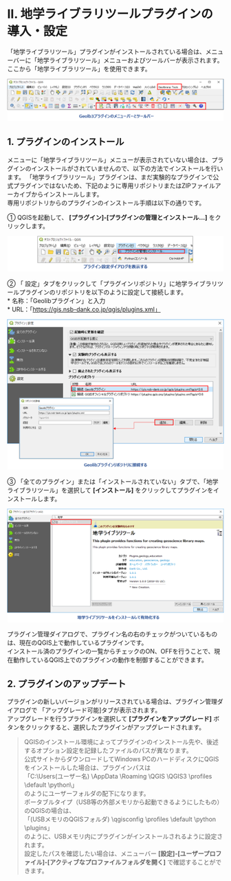 # II. 地学ライブラリツールプラグインの導入・設定

「地学ライブラリツール」プラグインがインストールされている場合は、メニューバーに「地学ライブラリツール」メニューおよびツールバーが表示されます。  
ここから「地学ライブラリツール」を使用できます。   

![メニューバーとツールバー](./img/chapter02_01.png)


## 1.	プラグインのインストール

メニューに「地学ライブラリツール」メニューが表示されていない場合は、プラグインのインストールがされていませんので、以下の方法でインストールを行います。
「地学ライブラリツール」プラグインは、まだ実験的なプラグインで公式プラグインではないため、下記のように専用リポジトリまたはZIPファイルアーカイブからインストールします。  
専用リポジトリからのプラグインのインストール手順は以下の通りです。

① QGISを起動して、 **[プラグイン]-[プラグインの管理とインストール...]**  をクリックします。  

 ![プラグイン設定ダイアログを表示する](./img/chapter02_02.png)


② 「 設定」タブをクリックして「プラグインリポジトリ」に地学ライブラリツールプラグインのリポジトリを以下のように設定して接続します。    
    * 名称：「Geolibプラグイン」と入力  
    * URL：「https://gis.nsb-dank.co.jp/qgis/plugins.xml」  
    
![](./img/chapter02_03.png)

③ 「全てのプラグイン」または「インストールされていない」タブで、「地学ライブラリツール」を選択して **[インストール]**  をクリックしてプラグインをインストールします。

![](./img/chapter02_04.png)  

プラグイン管理ダイアログで、プラグイン名の右のチェックがついているものは、現在のQGIS上で動作しているプラグインです。  
インストール済のプラグインの一覧からチェックのON、OFFを行うことで、現在動作しているQGIS上でのプラグインの動作を制御することができます。

## 2.	プラグインのアップデート

プラグインの新しいバージョンがリリースされている場合は、プラグイン管理ダイアログで	「アップグレード可能]タブが表示されます。  
アップグレードを行うプラグインを選択して **[プラグインをアップグレード]** ボタンをクリックすると、選択したプラグインがアップグレードされます。

> QGISのインストール環境によってプラグインのインストール先や、後述するオプション設定を記録したファイルのパスが異なります。  
> 公式サイトからダウンロードしてWindows PCのハードディスクにQGISをインストールした場合は、プラグインパスは  
> 「C:\Users\(ユーザー名) \AppData \Roaming \QGIS \QGIS3 \profiles \default \python\」  
> のようにユーザーフォルダの配下になります。  
> ポータブルタイプ（USB等の外部メモリから起動できるようにしたもの）のQGISの場合は、  
> 「(USBメモリのQGISフォルダ) \qgisconfig \profiles \default \python \plugins」  
> のように、USBメモリ内にプラグインがインストールされるように設定されます。  
> 設定したパスを確認したい場合は、メニューバー **[設定]-[ユーザープロファイル]-[アクティブなプロファイルフォルダを開く]**  で確認することができます。







